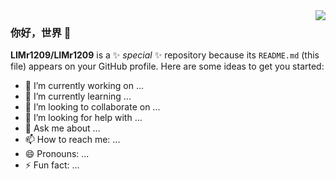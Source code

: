 <img align="right" src="https://github-readme-stats.vercel.app/api?username=LIMr1209&show_icons=true&icon_color=CE1D2D&text_color=718096&bg_color=ffffff&hide_title=true" />

### 你好，世界 👋

**LIMr1209/LIMr1209** is a ✨ _special_ ✨ repository because its `README.md` (this file) appears on your GitHub profile.
Here are some ideas to get you started:
- 🔭 I’m currently working on ...
- 🌱 I’m currently learning ...
- 👯 I’m looking to collaborate on ...
- 🤔 I’m looking for help with ...
- 💬 Ask me about ...
- 📫 How to reach me: ...
- 😄 Pronouns: ...
- ⚡ Fun fact: ...
